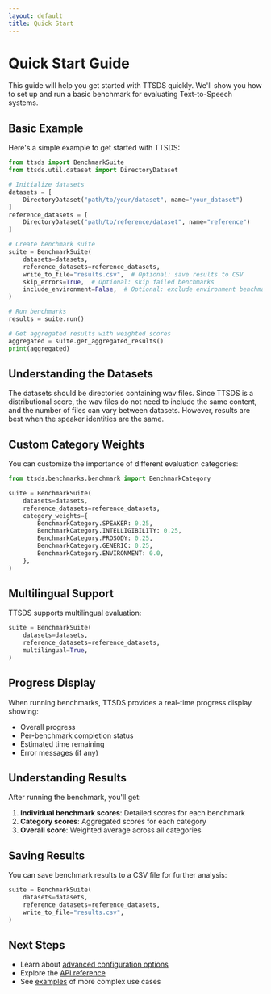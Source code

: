```yaml
---
layout: default
title: Quick Start
---
```


# Quick Start Guide

This guide will help you get started with TTSDS quickly. We'll show you how to set up and run a basic benchmark for evaluating Text-to-Speech systems.

## Basic Example

Here's a simple example to get started with TTSDS:

```python
from ttsds import BenchmarkSuite
from ttsds.util.dataset import DirectoryDataset

# Initialize datasets
datasets = [
    DirectoryDataset("path/to/your/dataset", name="your_dataset")
]
reference_datasets = [
    DirectoryDataset("path/to/reference/dataset", name="reference")
]

# Create benchmark suite
suite = BenchmarkSuite(
    datasets=datasets,
    reference_datasets=reference_datasets,
    write_to_file="results.csv",  # Optional: save results to CSV
    skip_errors=True,  # Optional: skip failed benchmarks
    include_environment=False,  # Optional: exclude environment benchmarks
)

# Run benchmarks
results = suite.run()

# Get aggregated results with weighted scores
aggregated = suite.get_aggregated_results()
print(aggregated)
```

## Understanding the Datasets

The datasets should be directories containing wav files. Since TTSDS is a distributional score, the wav files do not need to include the same content, and the number of files can vary between datasets. However, results are best when the speaker identities are the same.

## Custom Category Weights

You can customize the importance of different evaluation categories:

```python
from ttsds.benchmarks.benchmark import BenchmarkCategory

suite = BenchmarkSuite(
    datasets=datasets,
    reference_datasets=reference_datasets,
    category_weights={
        BenchmarkCategory.SPEAKER: 0.25,
        BenchmarkCategory.INTELLIGIBILITY: 0.25,
        BenchmarkCategory.PROSODY: 0.25,
        BenchmarkCategory.GENERIC: 0.25,
        BenchmarkCategory.ENVIRONMENT: 0.0,
    },
)
```

## Multilingual Support

TTSDS supports multilingual evaluation:

```python
suite = BenchmarkSuite(
    datasets=datasets,
    reference_datasets=reference_datasets,
    multilingual=True,
)
```

## Progress Display

When running benchmarks, TTSDS provides a real-time progress display showing:
- Overall progress
- Per-benchmark completion status
- Estimated time remaining
- Error messages (if any)

## Understanding Results

After running the benchmark, you'll get:

1. **Individual benchmark scores**: Detailed scores for each benchmark
2. **Category scores**: Aggregated scores for each category
3. **Overall score**: Weighted average across all categories

## Saving Results

You can save benchmark results to a CSV file for further analysis:

```python
suite = BenchmarkSuite(
    datasets=datasets,
    reference_datasets=reference_datasets,
    write_to_file="results.csv",
)
```

## Next Steps

- Learn about [advanced configuration options](configuration.md)
- Explore the [API reference](../reference/benchmarks.md)
- See [examples](advanced.md) of more complex use cases 
